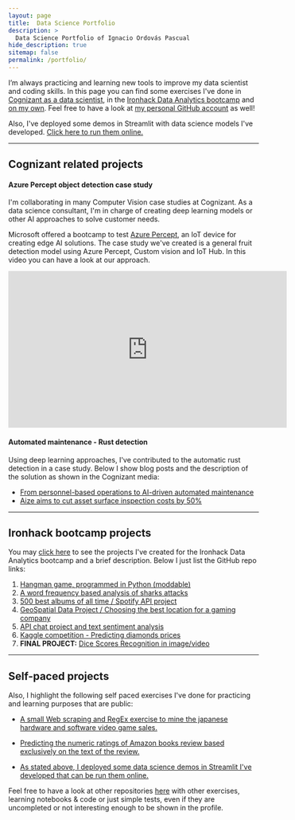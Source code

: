 ```yaml
---
layout: page
title:  Data Science Portfolio
description: >
  Data Science Portfolio of Ignacio Ordovás Pascual
hide_description: true
sitemap: false
permalink: /portfolio/
---
```


I’m always practicing and learning new tools to improve my data scientist and coding skills. In this page you can find some exercises I've done in [Cognizant as a data scientist](#cognizant-related-projects), in the [Ironhack Data Analytics bootcamp](#ironhack-bootcamp-projects) and [on my own](#self-paced-projects). Feel free to have a look at [my personal GitHub account](https://github.com/ordovas/) as well!

Also, I've deployed some demos in Streamlit with data science models I've developed. [Click here to run them online.](https://share.streamlit.io/ordovas/private_streamlit_apps/main/app.py)

---

## Cognizant related projects

#### Azure Percept object detection case study

I'm collaborating in many Computer Vision case studies at Cognizant. As a data science consultant, I'm in charge of creating deep learning models or other AI approaches to solve customer needs. 

Microsoft offered a bootcamp to test [Azure Percept](https://azure.microsoft.com/en-us/services/azure-percept/), an IoT device for creating edge AI solutions. The case study we've created is a general fruit detection model using Azure Percept, Custom vision and IoT Hub. In this video you can have a look at our approach.

<iframe width="560" height="315" src="https://www.youtube.com/embed/juJ8_O-wIwA" title="YouTube video player" frameborder="0" allow="accelerometer; autoplay; clipboard-write; encrypted-media; gyroscope; picture-in-picture" allowfullscreen></iframe>

#### Automated maintenance - Rust detection

Using deep learning approaches, I've contributed to the automatic rust detection in a case study. Below I show blog posts and the description of the solution as shown in the Cognizant media:

- [From personnel-based operations to AI-driven automated maintenance](https://www.thecognizant.com/blog/from-personnel-based-operations-to-ai-driven-automated-maintenance/)
- [Aize aims to cut asset surface inspection costs by 50%](https://www.cognizant.com/us/en/case-studies/aize-cuts-asset-surface-inspection-costs)

---

## Ironhack bootcamp projects

You may [click here] to see the projects I've created for the Ironhack Data Analytics bootcamp and a brief description.
Below I just list the GitHub repo links:

1. [Hangman game, programmed in Python (moddable)](https://github.com/ordovas/mini-project)
2. [A word frequency based analysis of sharks attacks](https://github.com/ordovas/pandas-project)
3. [500 best albums of all time / Spotify API project](https://github.com/ordovas/pipelines-project)
4. [GeoSpatial Data Project / Choosing the best location for a gaming company](https://github.com/ordovas/geospatial-data-project)
5. [API chat project and text sentiment analysis](https://github.com/ordovas/chat-api.git)
6. [Kaggle competition - Predicting diamonds prices](https://github.com/ordovas/kaggle-diamonds)
7. **FINAL PROJECT:** [Dice Scores Recognition in image/video](https://github.com/ordovas/dice-scores-recognition)

---

## Self-paced projects

Also, I highlight the following self paced exercises I've done for practicing and learning purposes that are public:

- [A small Web scraping and RegEx exercise to mine the japanese hardware and software video game sales.](https://github.com/ordovas/vg_jp_sales)

- [Predicting the numeric ratings of Amazon books review based exclusively on the text of the review.](https://github.com/ordovas/amazon_books_reviews)

- [As stated above, I deployed some data science demos in Streamlit I've developed that can be run them online.](https://share.streamlit.io/ordovas/private_streamlit_apps/main/app.py)



Feel free to have a look at other repositories [here](https://github.com/ordovas/) with other exercises, learning notebooks & code or just simple tests, even if they are uncompleted or not interesting enough to be shown in the profile.


[click here]: ironhack.md